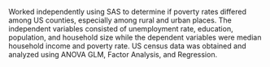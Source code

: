 Worked independently using SAS to determine if poverty rates differed among US counties, especially among rural and urban places. The independent variables consisted of unemployment rate, education, population, and household size while the dependent variables were median household income and poverty rate. US census data was obtained and analyzed using ANOVA GLM, Factor Analysis, and Regression.
